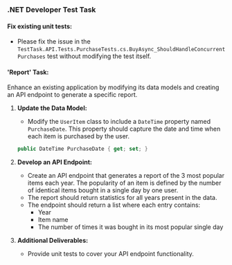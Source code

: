 
### .NET Developer Test Task

####  Fix existing unit tests:

- Please fix the issue in the `TestTask.API.Tests.PurchaseTests.cs.BuyAsync_ShouldHandleConcurrentPurchases` test without modifying the test itself.

#### 'Report' Task:
Enhance an existing application by modifying its data models and creating an API endpoint to generate a specific report.

1. **Update the Data Model:**
    - Modify the `UserItem` class to include a `DateTime` property named `PurchaseDate`. This property should capture the date and time when each item is purchased by the user.
   ```csharp
   public DateTime PurchaseDate { get; set; }
   ```

2. **Develop an API Endpoint:**
    - Create an API endpoint that generates a report of the 3 most popular items each year. The popularity of an item is defined by the number of identical items bought in a single day by one user.
    - The report should return statistics for all years present in the data.
    - The endpoint should return a list where each entry contains:
        - Year
        - Item name
        - The number of times it was bought in its most popular single day

3. **Additional Deliverables:**
    - Provide unit tests to cover your API endpoint functionality.
